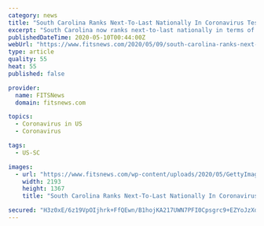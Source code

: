 ```yaml
---
category: news
title: "South Carolina Ranks Next-To-Last Nationally In Coronavirus Testing"
excerpt: "South Carolina now ranks next-to-last nationally in terms of testing its citizens for the coronavirus, according to a national data clearinghouse related to the ongoing pandemic. That is the state’s worst ranking since its health officials began tracking the outbreak a little over two months ago."
publishedDateTime: 2020-05-10T00:44:00Z
webUrl: "https://www.fitsnews.com/2020/05/09/south-carolina-ranks-next-to-last-nationally-in-coronavirus-testing/"
type: article
quality: 55
heat: 55
published: false

provider:
  name: FITSNews
  domain: fitsnews.com

topics:
  - Coronavirus in US
  - Coronavirus

tags:
  - US-SC

images:
  - url: "https://www.fitsnews.com/wp-content/uploads/2020/05/GettyImages-1221143072-1.jpg"
    width: 2193
    height: 1367
    title: "South Carolina Ranks Next-To-Last Nationally In Coronavirus Testing"

secured: "H3z0xE/6z19VpOIjhrk+FfQEwn/B1hojKA217UWN7PFI0Cpsgrc9+EZYoJzXdj6ZITop2MaEdtjOfKyYRPw1T/juUWVFPYp7KklINuBXsgSMHOjAcEKYE1svBTtauVgsGWg7AIx82l2wKKXJjFokUr4FSKCz8DsoSmPDn5XOGoF23DF2mMHlJvHsQR+WlC0uqU4DcNjbULCqz05tz8tVXKAofFDDdeeuHM34RediRm2RKbhwGW/wnn1/1/RP7TjXPijYp28C5AteCizNzySr8s6QFsOJ2NrKXyJHoJqzKZrCIZC1xgzD0Pz4bXRi8Jc3qEERsHUBwzJqwuEW4q8n1vNlXj2NvSQLLwuteXeKfAglntw5sNXK4VeeK/SycLU5Tdj3FZV+NFmWqUJ2VNyuEHj51m5xfkPWHgKM+a8Laa+QmPZBpuCBJ4WDaXWGYkEeAbOVYpDDlSFsHGBmm2tzdwX9aHoTV5u11VR0AMOXvoI=;VxtShgeB8je7rxtzYn2CSA=="
---
```


